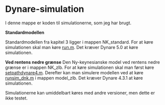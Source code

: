 # Dynare-simulation

I denne mappe er koden til simulationerne, som jeg har brugt.

**Standardmodellen**

Standardmodellen fra kapitel 3 ligger i mappen NK_standard. For at køre simulationen skal man køre [run.m](NK_standard).
Det kræver Dynare 5.0 at køre simulationen.

**Ved rentens nedre grænse**
Den Ny-keynesianske model ved rentens nedre grænse er i mappen NK_zlb. For at køre simulationen skal man først køre [setpathdynare4.m](setpathdynare4.m). Derefter kan man simulere modellen ved at køre [runsim_dnk.m](runsim_dnk.m) i mappen model_zlb.
Det kræver Dynare 4.3.1 at køre simulationen.

Simulationerne kan umiddelbart køres med andre versioner, men dette er ikke testet.

